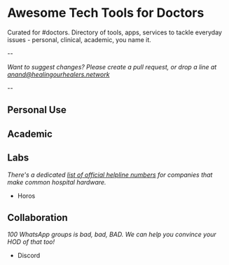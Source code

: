 # Awesome Tech Tools for Doctors

Curated for #doctors. Directory of tools, apps, services to tackle everyday issues - personal, clinical, academic, you name it.

--

*Want to suggest changes? Please create a pull request, or drop a line at anand@healingourhealers.network*

--

## Personal Use
## Academic
## Labs
*There's a dedicated [list of official helpline numbers](https://github.com/healingourhealers/medical-equipment-support) for companies that make common hospital hardware.*
- Horos
## Collaboration
*100 WhatsApp groups is bad, bad, BAD. We can help you convince your HOD of that too!*
- Discord
##
